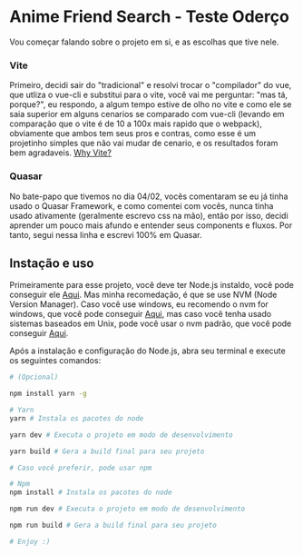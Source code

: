 # Anime Friend Search - Teste Oderço

Vou começar falando sobre o projeto em si, e as escolhas que tive nele.

### Vite

Primeiro, decidi sair do "tradicional" e resolvi trocar o "compilador" do vue, que utliza o vue-cli e substitui para o vite, você vai me perguntar: "mas tá, porque?", eu respondo, a algum tempo estive de olho no vite e como ele se saia superior em alguns cenarios se comparado com vue-cli (levando em comparação que o vite é de 10 a 100x mais rapido que o webpack), obviamente que ambos tem seus pros e contras, como esse é um projetinho simples que não vai mudar de cenario, e os resultados foram bem agradaveis. [Why Vite?]([asd](https://vitejs.dev/guide/why.html))

### Quasar

No bate-papo que tivemos no dia 04/02, vocês comentaram se eu já tinha usado o Quasar Framework, e como comentei com vocês, nunca tinha usado ativamente (geralmente escrevo css na mão), então por isso, decidi aprender um pouco mais afundo e entender seus components e fluxos. Por tanto, segui nessa linha e escrevi 100% em Quasar.


## Instação e uso

Primeiramente para esse projeto, você deve ter Node.js instaldo, você pode conseguir ele [Aqui](https://nodejs.org/). Mas minha recomedação, é que se use NVM (Node Version Manager). Caso você use windows, eu recomendo o nvm for windows, que você pode conseguir [Aqui](https://github.com/coreybutler/nvm-windows), mas caso você tenha usado sistemas baseados em Unix, pode você usar o nvm padrão, que você pode conseguir [Aqui](https://github.com/nvm-sh/nvm).

Após a instalação e configuração do Node.js, abra seu terminal e execute os seguintes comandos:
```bash
# (Opcional)

npm install yarn -g

# Yarn
yarn # Instala os pacotes do node

yarn dev # Executa o projeto em modo de desenvolvimento

yarn build # Gera a build final para seu projeto

# Caso você preferir, pode usar npm

# Npm
npm install # Instala os pacotes do node

npm run dev # Executa o projeto em modo de desenvolvimento

npm run build # Gera a build final para seu projeto

# Enjoy :)
```